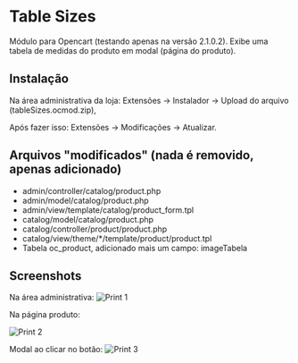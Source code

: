 # Table Sizes

Módulo para Opencart (testando apenas na versão 2.1.0.2). Exibe uma tabela de medidas do produto em modal (página do produto). 

## Instalação

Na área administrativa da loja: Extensões -> Instalador -> Upload do arquivo (tableSizes.ocmod.zip),

Após fazer isso: Extensões -> Modificações -> Atualizar.

## Arquivos "modificados" (nada é removido, apenas adicionado)

- admin/controller/catalog/product.php
- admin/model/catalog/product.php
- admin/view/template/catalog/product_form.tpl
- catalog/model/catalog/product.php
- catalog/controller/product/product.php
- catalog/view/theme/*/template/product/product.tpl
- Tabela oc_product, adicionado mais um campo: imageTabela


## Screenshots

Na área administrativa:
![Print 1](http://i.imgur.com/XnoOvWD.png)

Na página produto:

![Print 2](http://i.imgur.com/fdxtsdA.png)

Modal ao clicar no botão:
![Print 3](http://i.imgur.com/LwkXMYS.png)
